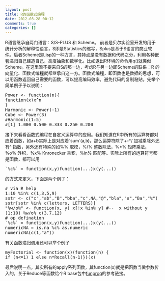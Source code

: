 ```yaml
---
layout: post
title: R的函数式编程
date: 2012-03-28 00:12
comments: true
categories: []
---
```

R语言继承自两门语言：S/S-PLUS 和 Scheme。 前者是贝尔实验室开发的用于统计分析的解释性语言，S即是Statistics的缩写，Splus是基于S语言的商业软件。后者Scheme是Lisp的一种方言，其特点是没有数据和代码之分，利用各种嵌套递归自己建造自己，高度抽象和数学化。比如退出R环境的命令用q()就类似Scheme。在这里暂不提来自S的那一边，考虑R与另一边即Scheme的联系：R 的向量化、函数式编程就都继承自这一方。函数式编程，即函数也是数据的思想，可以用函数返回自己需要的函数，可以提高编码效率，避免代码的复制粘贴。先举个简单例子予以说明：
<pre class="brush: r; gutter: true">Power &lt;- function(n){
function(x)x^n
}
Harmonic &lt;- Power(-1)
Cube &lt;- Power(3)
#Harmonic(1:5)
#[1] 1.000 0.500 0.333 0.250 0.200</pre>
<p class="brush: r; gutter: true">接下来看看函数式编程在自定义运算中的应用。我们知道在R中所有的运算符都对应着函数，如a+b实际上是对应着`sum`(a,b)，那么运算符除了+-*/ 加减乘除外还有^ 指数，另外还有特殊的如%% 取模，%/% 整数除法，%*% 矩阵乘法，%o% 外积，%x% Knronecker 乘积，%in% 匹配等。实际上所有的运算符号都是函数，都可以用</p>

<pre class="brush: r; gutter: true">`%c%` = function(x,y)function(...)x(y(...))</pre>
<p class="brush: r; gutter: true">的方式来定义，下面是两个例子：</p>

<pre class="brush: r; gutter: true"># via R help
1:10 %in% c(1,3,5,9)
sstr &lt;- c(&quot;c&quot;,&quot;ab&quot;,&quot;B&quot;,&quot;bba&quot;,&quot;c&quot;,NA,&quot;@&quot;,&quot;bla&quot;,&quot;a&quot;,&quot;Ba&quot;,&quot;%&quot;)
sstr[sstr %in% c(letters, LETTERS)]
&quot;%w/o%&quot; &lt;- function(x, y) x[!x %in% y] #--  x without y
(1:10) %w/o% c(3,7,12)
# op defination
`%c%` = function(x,y)function(...)x(y(...)) 
numericNA = is.na %c% as.numeric
numericNA(c(1,&quot;a&quot;))</pre>
<p class="brush: r; gutter: true">有关函数递归调用还可以举个例子</p>

<pre class="brush: actionscript3; gutter: true">myFactorial &lt;- function(x)(function(n) {
if (n&lt;=1) 1 else n*Recall(n-1)})(x)</pre>
<p class="brush: r; gutter: true">最后说明一点，其实所有的apply系列函数，其function(x)就是把函数当做参数传入的，关于Reduce等函数给个R base包中<a href="http://stat.ethz.ch/R-manual/R-patched/library/base/html/funprog.html" target="_blank">funprog</a>的参考链接。</p>
<p class="brush: r; gutter: true"></p>
